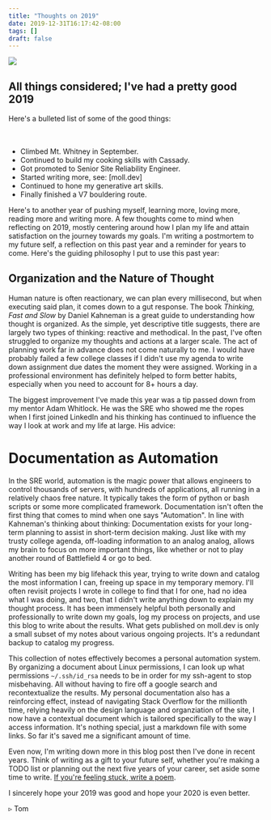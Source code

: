 ```yaml
---
title: "Thoughts on 2019"
date: 2019-12-31T16:17:42-08:00
tags: []
draft: false
---
```



<img src="https://cdn.moll.dev/static/journal/album1/IMG_20190920_130643.jpg">


## All things considered;  I've had a pretty good 2019

<span class="drop-caps">H</span>ere's a bulleted list of some of the good things:
<br>
<br>
<br>


- Climbed Mt. Whitney in September.
- Continued to build my cooking skills with Cassady.
- Got promoted to Senior Site Reliability Engineer.
- Started writing more, see: [moll.dev]
- Continued to hone my generative art skills.
- Finally finished a V7 bouldering route.


Here's to another year of pushing myself, learning more, loving more, reading more and writing more. A few thoughts come to mind when reflecting on 2019, mostly centering around how I plan my life and attain satisfaction on the journey towards my goals. I'm writing a postmortem to my future self, a reflection on this past year and a reminder for years to come. Here's the guiding philosophy I put to use this past year:

## Organization and the Nature of Thought

Human nature is often reactionary, we can plan every millisecond, but when executing said plan, it comes down to a gut response. The book <i>Thinking, Fast and Slow</i> by Daniel Kahneman is a great guide to understanding how thought is organized. As the simple, yet descriptive title suggests, there are largely two types of thinking: reactive and methodical. In the past, I've often struggled to organize my thoughts and actions at a larger scale. The act of planning work far in advance does not come naturally to me. I would have probably failed a few college classes if I didn't use my agenda to write down assignment due dates the moment they were assigned. Working in a professional environment has definitely helped to form better habits, especially when you need to account for 8+ hours a day. 

The biggest improvement I've made this year was a tip passed down from my mentor Adam Whitlock. He was the SRE who showed me the ropes when I first joined LinkedIn and his thinking has continued to influence the way I look at work and my life at large. His advice:

# Documentation as Automation

In the SRE world, automation is the magic power that allows engineers to control thousands of servers, with hundreds of applications, all running in a relatively chaos free nature. It typically takes the form of python or bash scripts or some more complicated framework. Documentation isn't often the first thing that comes to mind when one says "Automation". In line with Kahneman's thinking about thinking: Documentation exists for your long-term planning to assist in short-term decision making. Just like with my trusty college agenda, off-loading information to an analog analog, allows my brain to focus on more important things, like whether or not to play another round of Battlefield 4 or go to bed. 

Writing has been my big lifehack this year, trying to write down and catalog the most information I can, freeing up space in my temporary memory. I'll often revisit projects I wrote in college to find that I for one, had no idea what I was doing, and two, that I didn't write anything down to explain my thought process. It has been immensely helpful both personally and professionally to write down my goals, log my process on projects, and use this blog to write about the results. What gets published on moll.dev is only a small subset of my notes about various ongoing projects. It's a redundant backup to catalog my progress. 

This collection of notes effectively becomes a personal automation system. By organizing a document about Linux permissions, I can look up what permissions `~/.ssh/id_rsa` needs to be in order for my ssh-agent to stop misbehaving. All without having to fire off a google search and recontextualize the results. My personal documentation also has a reinforcing effect, instead of navigating Stack Overflow for the millionth time, relying heavily on the design language and organziation of the site, I now have a contextual document which is tailored specifically to the way I access information. It's nothing special, just a markdown file with some links. So far it's saved me a significant amount of time.

Even now, I'm writing down more in this blog post then I've done in recent years. Think of writing as a gift to your future self, whether you're making a TODO list or planning out the next five years of your career, set aside some time to write. [If you're feeling stuck, write a poem](https://www.nature.com/articles/d41586-019-02912-x). 

I sincerely hope your 2019 was good and hope your 2020 is even better.

▹ Tom


